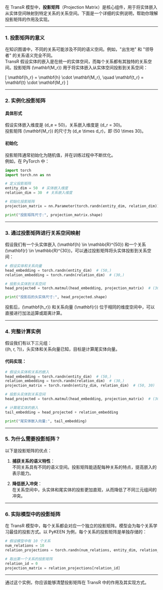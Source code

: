 在 TransR 模型中，**投影矩阵**（Projection Matrix）是核心组件，用于将实体嵌入从实体空间映射到特定关系的关系空间。下面是一个详细的实例说明，帮助你理解投影矩阵的作用及实现。

---

### 1. **投影矩阵的意义**
在知识图谱中，不同的关系可能涉及不同的语义空间。例如，"出生地" 和 "领导者" 的关系语义完全不同。  
TransR 假设实体的嵌入是在统一的实体空间，而每个关系都有其独特的关系空间。投影矩阵 \(\mathbf{M_r}\) 用于将实体嵌入从实体空间投影到关系空间：

\[
\mathbf{h_r} = \mathbf{h} \cdot \mathbf{M_r}, \quad \mathbf{t_r} = \mathbf{t} \cdot \mathbf{M_r}
\]

---

### 2. **实例化投影矩阵**
#### 具体形式
假设实体嵌入维度是 \(d_e = 50\)，关系嵌入维度是 \(d_r = 30\)。  
投影矩阵 \(\mathbf{M_r}\) 的尺寸为 \(d_e \times d_r\)，即 \(50 \times 30\)。

#### 初始化
投影矩阵通常初始化为随机值，并在训练过程中不断优化。  
例如，在 PyTorch 中：
```python
import torch
import torch.nn as nn

# 定义投影矩阵
entity_dim = 50  # 实体嵌入维度
relation_dim = 30  # 关系嵌入维度

# 初始化投影矩阵
projection_matrix = nn.Parameter(torch.randn(entity_dim, relation_dim))

print("投影矩阵尺寸:", projection_matrix.shape)
```

---

### 3. **通过投影矩阵进行关系空间映射**
假设我们有一个头实体嵌入 \(\mathbf{h} \in \mathbb{R}^{50}\) 和一个关系 \(\mathbf{r} \in \mathbb{R}^{30}\)，可以通过投影矩阵将头实体投影到关系空间：
```python
# 假设实体和关系向量
head_embedding = torch.randn(entity_dim)  # (50,)
relation_embedding = torch.randn(relation_dim)  # (30,)

# 投影头实体到关系空间
head_projected = torch.matmul(head_embedding, projection_matrix)  # (30,)

print("投影后的头实体尺寸:", head_projected.shape)
```

投影后，\(\mathbf{h_r}\) 和关系向量 \(\mathbf{r}\) 位于相同的维度空间中，可以直接进行加法运算或距离计算。

---

### 4. **完整计算实例**
假设我们有以下三元组：  
\((h, r, ?)\)，头实体和关系向量已知，目标是计算尾实体向量。

#### 代码实现：
```python
# 假设头实体和关系的嵌入
head_embedding = torch.randn(entity_dim)  # (50,)
relation_embedding = torch.randn(relation_dim)  # (30,)
projection_matrix = torch.randn(entity_dim, relation_dim)  # (50, 30)

# 投影头实体到关系空间
head_projected = torch.matmul(head_embedding, projection_matrix)  # (30,)

# 计算尾实体的嵌入
tail_embedding = head_projected + relation_embedding

print("尾实体嵌入向量:", tail_embedding)
```

---

### 5. **为什么需要投影矩阵？**
以下是投影矩阵的优点：
1. **捕获关系的语义特性**：  
   不同关系具有不同的语义空间。投影矩阵能适配每种关系的特点，提高嵌入的表示能力。
   
2. **降低嵌入冲突**：  
   在关系空间中，头实体和尾实体的投影更加直观，从而降低了不同三元组间的冲突。

---

### 6. **实际模型中的投影矩阵**
在 TransR 模型中，每个关系都会对应一个独立的投影矩阵。模型会为每个关系学习最佳的投影方式。以 PyKEEN 为例，每个关系的投影矩阵是单独存储的：
```python
# 假设模型中有 10 个关系
num_relations = 10
relation_projections = torch.randn(num_relations, entity_dim, relation_dim)

# 取出第一个关系的投影矩阵
relation_id = 0
projection_matrix = relation_projections[relation_id]
```

---

通过这个实例，你应该能够清楚投影矩阵在 TransR 中的作用及其实现方式。
